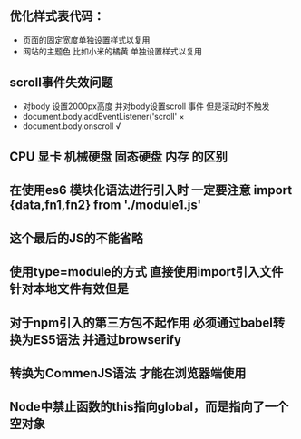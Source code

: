 ## 优化样式表代码：
- 页面的固定宽度单独设置样式以复用
- 网站的主题色 比如小米的橘黄 单独设置样式以复用

## scroll事件失效问题
- 对body 设置2000px高度 并对body设置scroll 事件 但是滚动时不触发
- document.body.addEventListener('scroll'   ×
- document.body.onscroll √

## CPU  显卡 机械硬盘 固态硬盘 内存 的区别

## 在使用es6 模块化语法进行引入时 一定要注意 import {data,fn1,fn2} from './module1.js'
## 这个最后的JS的不能省略


## 使用type=module的方式 直接使用import引入文件 针对本地文件有效但是
## 对于npm引入的第三方包不起作用 必须通过babel转换为ES5语法 并通过browserify
## 转换为CommenJS语法 才能在浏览器端使用


## Node中禁止函数的this指向global，而是指向了一个空对象
